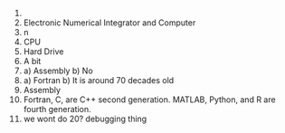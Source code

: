  1.  
2. Electronic Numerical Integrator and Computer
3. n
4. CPU
5. Hard Drive
6. A bit
7. a) Assembly
   b) No
8. a) Fortran
   b) It is around 70 decades old
9. Assembly
10. Fortran, C, are C++ second generation. MATLAB, Python, and R are fourth generation.
11. we wont do 20? debugging thing
